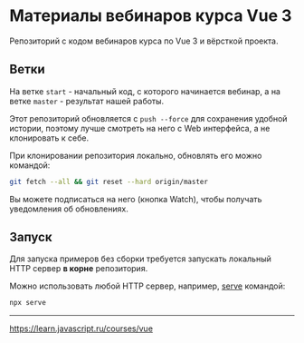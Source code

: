 # Материалы вебинаров курса Vue 3

Репозиторий с кодом вебинаров курса по Vue 3 и вёрсткой проекта.

## Ветки

На ветке `start` - начальный код, с которого начинается вебинар, а на ветке `master` - результат нашей работы.

Этот репозиторий обновляется с `push --force` для сохранения удобной истории, поэтому лучше смотреть на него с Web интерфейса, а не клонировать к себе.

При клонировании репозитория локально, обновлять его можно командой:

```bash
git fetch --all && git reset --hard origin/master
```

Вы можете подписаться на него (кнопка Watch), чтобы получать уведомления об обновлениях.

## Запуск

Для запуска примеров без сборки требуется запускать локальный HTTP сервер **в корне** репозитория.

Можно использовать любой HTTP сервер, например, [serve](https://www.npmjs.com/package/serve) командой:

```bash
npx serve
```

---

https://learn.javascript.ru/courses/vue
